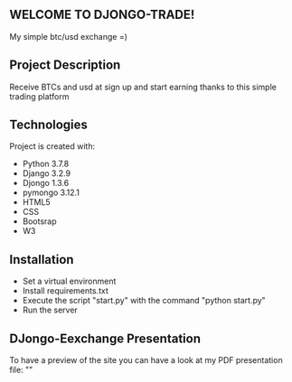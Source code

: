 ## WELCOME TO DJONGO-TRADE!
My simple btc/usd exchange =)

## Project Description
Receive BTCs and usd at sign up and start earning thanks to this simple trading
platform

## Technologies
Project is created with:
* Python 3.7.8
* Django 3.2.9
* Djongo 1.3.6
* pymongo 3.12.1
* HTML5
* CSS
* Bootsrap
* W3


## Installation
* Set a virtual environment
* Install requirements.txt
* Execute the script "start.py" with the command "python start.py"
* Run the server


## DJongo-Eexchange Presentation
To have a preview of the site you can have a look at my PDF
presentation file: ""


